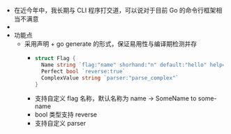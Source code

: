 - 在近今年中，我长期与 CLI 程序打交道，可以说对于目前 Go 的命令行框架相当不满意
-
- 功能点
	- 采用声明 + go generate 的形式，保证易用性与编译期检测并存
		- ```go
		  struct Flag {
		    Name string `flag:"name" shorhand:"n" default:"hello" help="The name"`
		    Perfect bool `reverse:true`
		    ComplexValue string `parser:"parse_complex"`
		  }
		  ```
		- 支持自定义 flag 名称，默认名称为 name -> SomeName to some-name
		- bool 类型支持 reverse
		- 支持自定义 parser